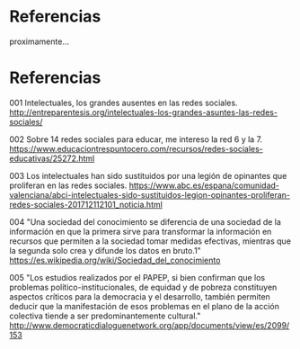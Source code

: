 # Referencias
proximamente...


# Referencias

001 Intelectuales, los grandes ausentes en las redes sociales.  
     http://entreparentesis.org/intelectuales-los-grandes-asuntes-las-redes-sociales/ 
     
002 Sobre 14 redes sociales para educar, me intereso la red 6 y la 7.
    https://www.educaciontrespuntocero.com/recursos/redes-sociales-educativas/25272.html

003 Los intelectuales han sido sustituidos por una legión de opinantes que proliferan en las redes sociales.
    https://www.abc.es/espana/comunidad-valenciana/abci-intelectuales-sido-sustituidos-legion-opinantes-proliferan-redes-sociales-201712112101_noticia.html

004 "Una sociedad del conocimiento se diferencia de una sociedad de la información en que la primera sirve para transformar la información en recursos que permiten a la sociedad tomar medidas efectivas, mientras que la segunda solo crea y difunde los datos en bruto.1"
     https://es.wikipedia.org/wiki/Sociedad_del_conocimiento
     
005 "Los estudios realizados por el PAPEP, si bien confirman que los problemas político-institucionales, de equidad y de pobreza constituyen aspectos críticos para la democracia y el desarrollo, también permiten deducir que la manifestación de esos problemas en el plano de la acción colectiva tiende a ser predominantemente cultural."
     http://www.democraticdialoguenetwork.org/app/documents/view/es/2099/153
